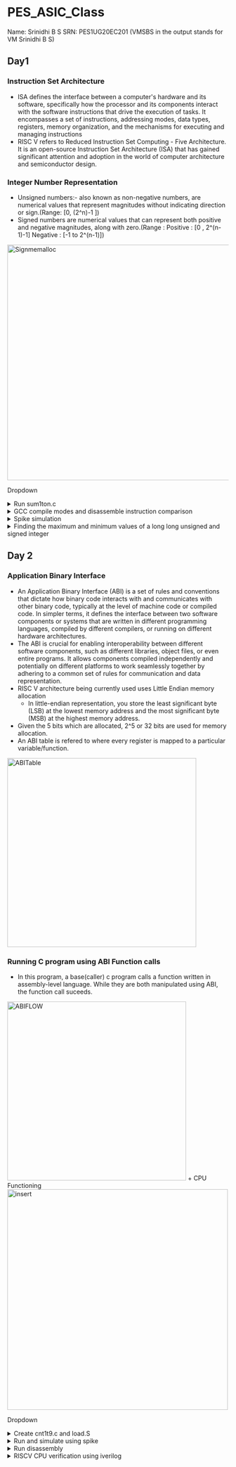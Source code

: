 # PES_ASIC_Class
Name: Srinidhi B S        SRN: PES1UG20EC201 (VMSBS in the output stands for VM Srinidhi B S)
## Day1 
### Instruction Set Architecture
+ ISA defines the interface between a computer's hardware and its software, specifically how the processor and its components interact with the software instructions that drive the execution of tasks. It encompasses a set of instructions, addressing modes, data types, registers, memory organization, and the mechanisms for executing and managing instructions
+ RISC V refers to Reduced Instruction Set Computing - Five Architecture. It is an open-source Instruction Set Architecture (ISA) that has gained significant attention and adoption in the world of computer architecture and semiconductor design.
### Integer Number Representation
+ Unsigned numbers:- also known as non-negative numbers, are numerical values that represent magnitudes without indicating direction or sign.(Range: [0, (2^n)-1 ])
+ Signed numbers are numerical values that can represent both positive and negative magnitudes, along with zero.(Range : Positive : [0 , 2^(n-1)-1] Negative : [-1 to 2^(n-1)])
  
 <img width="536" alt="Signmemalloc" src="https://github.com/Srini-web/pes_asic_class/assets/77874288/86000e0f-e3bc-4ae3-8c54-ce5f41b5a932">
 
Dropdown
<details>
<summary>Run sum1ton.c</summary>
  
+ Run sum1ton.c
```
gcc sum1ton.c
./a.out
```
</details>
<details>
<summary>GCC compile modes and disassemble instruction comparison</summary>
  
+ GCC compile modes and disassemble instruction comparison
  + Error encountered : stdio not recognised
Solution
```
export PATH="/home/vboxuser/riscv_toolchain/riscv64-unknown-elf-gcc-8.3.0-2019.08.0-x86_64-linux-ubuntu14/bin:$PATH"
```
```
riscv64-unknown-elf-gcc -O1 -mabi=lp64 -march=rv64i -o sum1ton.o sum1ton.c
#in a new terminal window
riscv64-unknown-elf-objdump -d sum1ton.o
```
![o1bincom](https://github.com/Srini-web/pes_asic_class/assets/77874288/bce74458-6d4f-4562-a552-9222c9fadcf6)

```
riscv64-unknown-elf-gcc -Ofast -mabi=lp64 -march=rv64i -o sum1ton.o sum1ton.c
#in a new terminal window
riscv64-unknown-elf-objdump -d sum1ton.o
```
![ofastbincom](https://github.com/Srini-web/pes_asic_class/assets/77874288/05d2aea1-4903-48f3-a6e5-da8d410779fb)
</details>
<details>
<summary> Spike simulation </summary>
  
+ Spike simulation
  
  ![d1t3](https://github.com/Srini-web/pes_asic_class/assets/77874288/5a63c4d9-0086-48fb-aa95-d71c1c783e08)
</details>
<details>
<summary>Finding the maximum and minimum values of a long long unsigned and signed integer</summary>
  
+ Finding the maximum and minimum values of a long long unsigned integer
    + Also finding out what happens when the value assigned is beyond the datatype range
      
  <img width="559" alt="usnmaxf" src="https://github.com/Srini-web/pes_asic_class/assets/77874288/cea84d41-2cfa-49e8-a999-ad6530e8dcd4">
</details>





## Day 2
### Application Binary Interface
+ An Application Binary Interface (ABI) is a set of rules and conventions that dictate how binary code interacts with and communicates with other binary code, typically at the level of machine code or compiled code. In simpler terms, it defines the interface between two software components or systems that are written in different programming languages, compiled by different compilers, or running on different hardware architectures.
+ The ABI is crucial for enabling interoperability between different software components, such as different libraries, object files, or even entire programs. It allows components compiled independently and potentially on different platforms to work seamlessly together by adhering to a common set of rules for communication and data representation.
+ RISC V architecture being currently used uses Little Endian memory allocation
   + In little-endian representation, you store the least significant byte (LSB) at the lowest memory address and the most significant byte (MSB) at the highest memory address.
+ Given the 5 bits which are allocated, 2^5 or 32 bits are used for memory allocation.
+ An ABI table is refered to where every register is mapped to a particular variable/function.
<img width="430" alt="ABITable" src="https://github.com/Srini-web/pes_asic_class/assets/77874288/4ca9c3cb-6253-43cd-8bac-a66090687d17">

### Running C program using ABI Function calls
+ In this program, a base(caller) c program calls a function written in assembly-level language. While they are both manipulated using ABI, the function call suceeds.
 <img width="407" alt="ABIFLOW" src="https://github.com/Srini-web/pes_asic_class/assets/77874288/e046f952-d4b3-4239-8379-415eba3ae42e">
+ CPU Functioning
  
<img width="502" alt="insert" src="https://github.com/Srini-web/pes_asic_class/assets/77874288/d9da06e4-242c-449e-9b4b-a80acc6c48a9">

 
Dropdown
<details>
<summary>Create cnt1t9.c and load.S</summary>
  
+ create files
```
leafpad cnt1t9.c
leafpad load.S
```
</details>

<details>
<summary>Run and simulate using spike</summary>
  
+ Run c program file and function in assembly language
```
riscv64-unknown-elf-gcc -Ofast -mabi=lp64 -march=rv64i -o cnt1t9.o cnt1t9.c load.S
spike pk cnt1tn.o
```

<img width="531" alt="s1" src="https://github.com/Srini-web/pes_asic_class/assets/77874288/b91d2dab-0d0d-44ae-92c2-8090aa048adb">


</details>

<details>
<summary>Run disassembly</summary>  

```
riscv64-unknown-elf-objdump -d cnt1tn.o|less
```
<img width="448" alt="s2" src="https://github.com/Srini-web/pes_asic_class/assets/77874288/d1bb18cf-9b3f-4737-8b19-a02d27870b5f">

</details>

<details>
<summary>RISCV CPU verification using iverilog</summary>
  
+ verification of CPU using verilog
   + using vim command
```
vim picorv32.v
```
![s3](https://github.com/Srini-web/pes_asic_class/assets/77874288/f49b626b-b6ef-469e-91a2-718d3a98919c)


  + using less command
```
less picorv32.v
```

![s4](https://github.com/Srini-web/pes_asic_class/assets/77874288/d37d6754-fb5f-4d3c-9632-0974ec25e38e)
  
 + running iverilog and testbench
```
vim picorv32.v
vim testbench.v
vim rv32im.sh
chmod 777 rv32im.sh
./rv32im.sh
```

<img width="439" alt="vimrins5" src="https://github.com/Srini-web/pes_asic_class/assets/77874288/0b39bfc9-8065-4ab2-9858-229919b3147e">

  + genrating hexadecimal (HEX file)
```
vim firmare.hex
```
  <img width="467" alt="s6" src="https://github.com/Srini-web/pes_asic_class/assets/77874288/ce2201f4-40a5-4b8b-9722-39d723b60d82">
  
</details>


